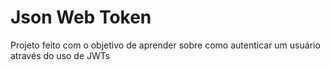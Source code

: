 # Json Web Token
Projeto feito com o objetivo de aprender sobre como autenticar um usuário através do uso de JWTs
